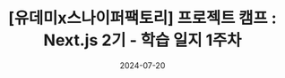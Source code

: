 ---
title: "[유데미x스나이퍼팩토리] 프로젝트 캠프 : Next.js 2기 - 학습 일지 1주차"
date: 2024-07-20
categories: [Next.js 직무교육, 1주차]
tags: 
  - 유데미
  - udemy
  - 웅진씽크빅
  - 스나이퍼팩토리
  - Next.js
---